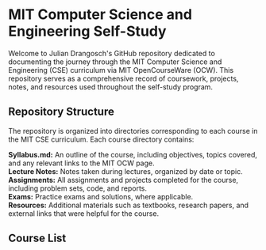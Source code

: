 # MIT Computer Science and Engineering Self-Study

Welcome to Julian Drangosch's GitHub repository dedicated to documenting the journey through the MIT Computer Science and Engineering (CSE) curriculum via MIT OpenCourseWare (OCW). This repository serves as a comprehensive record of coursework, projects, notes, and resources used throughout the self-study program.

## Repository Structure

The repository is organized into directories corresponding to each course in the MIT CSE curriculum. Each course directory contains:

**Syllabus.md:** An outline of the course, including objectives, topics covered, and any relevant links to the MIT OCW page.  
**Lecture Notes:** Notes taken during lectures, organized by date or topic.  
**Assignments:** All assignments and projects completed for the course, including problem sets, code, and reports.  
**Exams:** Practice exams and solutions, where applicable.  
**Resources:** Additional materials such as textbooks, research papers, and external links that were helpful for the course.  

## Course List

